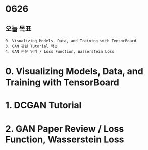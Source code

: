 # 0626
## 오늘 목표
```
0. Visualizing Models, Data, and Training with TensorBoard
3. GAN 관련 Tutorial 학습
4. GAN 논문 읽기 / Loss Function, Wasserstein Loss
```

# 0. Visualizing Models, Data, and Training with TensorBoard

# 1. DCGAN Tutorial

# 2. GAN Paper Review / Loss Function, Wasserstein Loss
